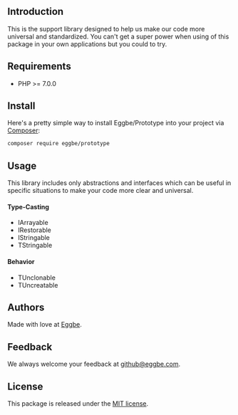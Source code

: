 ## Introduction
This is the support library designed to help us make our code more universal and standardized. 
You can't get a super power when using of this package in your own applications but you could to try.        


## Requirements
* PHP >= 7.0.0


## Install
Here's a pretty simple way to install Eggbe/Prototype into your project via [Composer](http://getcomposer.org):

```bash
composer require eggbe/prototype
```

## Usage
This library includes only abstractions and interfaces which can be useful in specific situations to make your code more clear and universal.   


#### Type-Casting
* IArrayable
* IRestorable
* IStringable
* TStringable

#### Behavior
* TUnclonable
* TUncreatable

## Authors
Made with love at [Eggbe](http://eggbe.com).


## Feedback 
We always welcome your feedback at [github@eggbe.com](mailto:github@eggbe.com).


## License
This package is released under the [MIT license](https://github.com/eggbe/prototype/blob/master/LICENSE).

